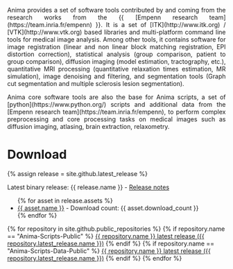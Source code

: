 <!-- ![Anima](images/LogoAnima.png "Anima: library and python scripts for medical image processing") -->

<p align="justify"> 
Anima provides a set of software tools contributed by and coming from the research works from the {{ [Empenn research team](https://team.inria.fr/empenn) }}. It is a set of [ITK](http://www.itk.org) / [VTK](http://www.vtk.org) based libraries and multi-platform command line tools for medical image analysis. Among other tools, it contains software for image registration (linear and non linear block matching registration, EPI distortion correction), statistical analysis (group comparison, patient to group comparison), diffusion imaging (model estimation, tractography, etc.), quantitative MRI processing (quantitative relaxation times estimation, MR simulation), image denoising and filtering, and segmentation tools (Graph cut segmentation and multiple sclerosis lesion segmentation).
</p>

<p align="justify">
Anima core software tools are also the base for Anima scripts, a set of [python](https://www.python.org/) scripts and additional data from the [Empenn research team](https://team.inria.fr/empenn), to perform complex preprocessing and core processing tasks on medical images such as diffusion imaging, atlasing, brain extraction, relaxometry.
</p>

# Download 

{% assign release = site.github.latest_release %}
<p align="justify">
Latest binary release: {{ release.name }} - <a href="{{ release.html_url }}">Release notes</a>
</p>
<ul>
{% for asset in release.assets %}
<li>
<a href="{{ asset.browser_download_url }}">{{ asset.name }}</a> - Download count: {{ asset.download_count }}
</li>
{% endfor %}
</ul>

{% for repository in site.github.public_repositories %}
{% if repository.name == "Anima-Scripts-Public" %}
<a href="{{ repository.latest_release.assets[0].browser_download_url }}"> {{ repository.name }} latest release ({{ repository.latest_release.name }})</a>
{% endif %}
{% if repository.name == "Anima-Scripts-Data-Public" %}
<a href="{{ repository.latest_release.assets[0].browser_download_url }}"> {{ repository.name }} latest release ({{ repository.latest_release.name }})</a>
{% endif %}
{% endfor %}
